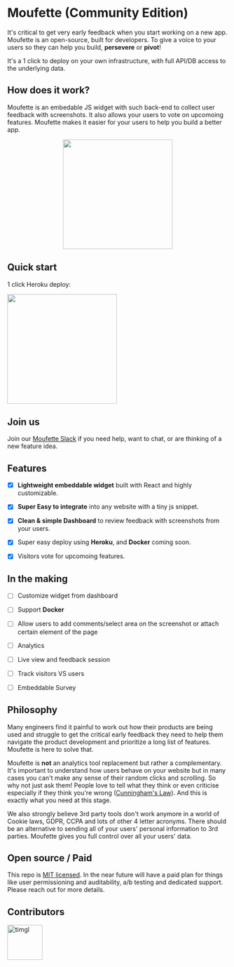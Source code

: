 <!-- <img src="https://moufette-public.s3.amazonaws.com/website-assets/cover.png" width="100%"> -->

# Moufette (Community Edition)

It's critical to get very early feedback when you start working on a new app. Moufette is an open-source, built for developers. To give a voice to your users so they can help you build, **persevere** or **pivot**!

It's a 1 click to deploy on your own infrastructure, with full API/DB access to the underlying data.

## How does it work?

Moufette is an embedable JS widget with such back-end to collect user feedback with screenshots. It also allows your users to vote on upcomoing features. Moufette makes it easier for your users to help you build a better app.

<p align="center">
<img src="https://moufette-public.s3.amazonaws.com/website-assets/widget.gif" width="250px">
</p>

## Quick start

1 click Heroku deploy:

<a href="https://heroku.com/deploy?template=https://github.com/moufette-tools/moufette"><img src="https://www.herokucdn.com/deploy/button.svg" width="250px" /></a>


## Join us

Join our [Moufette Slack](https://join.slack.com/t/moufette/shared_invite/zt-dv3xmgo3-lX1ssk~nifGrhUtH7OFDFA) if you need help, want to chat, or are thinking of a new feature idea.


## Features

- [x] **Lightweight embeddable widget** built with React and highly customizable.
- [x] **Super Easy to integrate** into any website with a tiny js snippet. 
- [x] **Clean & simple Dashboard** to review feedback with screenshots from your users.
- [x] Super easy deploy using **Heroku**, and **Docker** coming soon.
- [x] Visitors vote for upcomoing features.


## In the making
- [ ] Customize widget from dashboard
- [ ] Support **Docker**
- [ ] Allow users to add comments/select area on the screenshot or attach certain element of the page
- [ ] Analytics
- [ ] Live view and feedback session
- [ ] Track visitors VS users
- [ ] Embeddable Survey


## Philosophy

Many engineers find it painful to work out how their products are being used and struggle to get the critical early feedback they need to help them navigate the product development and prioritize a long list of features. Moufette is here to solve that.

Moufette is **not** an analytics tool replacement but rather a complementary. It's important to understand how users behave on your website but in many cases you can't make any sense of their random clicks and scrolling. So why not just ask them! People love to tell what they think or even criticise especially if they think you're wrong ([Cunningham's Law](https://meta.wikimedia.org/wiki/Cunningham%27s_Law)). And this is exactly what you need at this stage.

We also strongly believe 3rd party tools don't work anymore in a world of Cookie laws, GDPR, CCPA and lots of other 4 letter acronyms. There should be an alternative to sending all of your users' personal information to 3rd parties. Moufette gives you full control over all your users' data.

## Open source / Paid

This repo is [MIT licensed](/LICENSE). In the near future will have a paid plan for things like user permissioning and auditability, a/b testing and dedicated support. Please reach out for more details.

## Contributors
[//]: contributor-faces
<a href="https://github.com/jamalx31"><img src="https://avatars1.githubusercontent.com/u/3521238?v=4" title="timgl" width="80" height="80"></a>